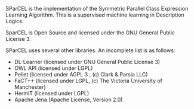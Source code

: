 SParCEL is the implementation of the Symmetric Parallel Class Expression Learning Algorithm. This is a supervised machine learning in Description Logics. 

SparCEL is Open Source and licensed under the GNU General Public License 3.

SParCEL uses several other libraries. An incomplete list is as follows:
  * DL-Learner (licensed under GNU General Public License 3)
  * OWL API (licensed under LGPL)
  * Pellet (licensed under AGPL 3 , (c) Clark & Parsia LLC)
  * FaCT++ (licensed under LGPL, (c) The Victoria University of Manchester) 
  * HermiT (licensed under LGPL)
  * Apache Jena (Apache License, Version 2.0)
